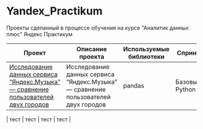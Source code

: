 # Yandex_Practikum
Проекты сделанный в процессе обучения на курсе "Аналитик данных плюс" Яндекс Практикум

| Проект  | Описание проекта | Используемые библиотеки | Спринт |
| ------------- | ------------- | ------------- | ------------- |
| [Исследование данных сервиса “Яндекс.Музыка” — сравнение пользователей двух городов](https://github.com/enkirov/Yandex_Practikum/blob/main/%D0%AF%D0%BD%D0%B4%D0%B5%D0%BA%D1%81%20%D0%9C%D1%83%D0%B7%D1%8B%D0%BA%D0%B0(%D0%91%D0%B0%D0%B7%D0%BE%D0%B2%D1%8B%D0%B9%20Python).ipynb) |  Исследование данных сервиса “Яндекс.Музыка” — сравнение пользователей двух городов | pandas | Базовый Python |

| тест  | тест  | тест  | тест  |
